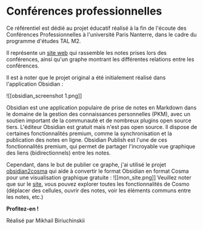 
# Conférences professionnelles

Ce référentiel est dédié au projet éducatif réalisé à la fin de l'écoute des Conférences Professionnelles à l'université Paris Nanterre, dans le cadre du programme d'études TAL M2.

Il représente un [site web](https://michabiriuchinskii.github.io/Conferences_Prof/) qui rassemble les notes prises lors des conférences, ainsi qu'un graphe montrant les différentes relations entre les conférences.

Il est à noter que le projet original a été initialement réalisé dans l'application Obsidian :

![[obsidian_screenshot 1.png]]

Obsidian est une application populaire de prise de notes en Markdown dans le domaine de la gestion des connaissances personnelles (PKM), avec un soutien important de la communauté et de nombreux plugins open source tiers. L'éditeur Obsidian est gratuit mais n'est pas open source. Il dispose de certaines fonctionnalités premium, comme la synchronisation et la publication des notes en ligne. Obsidian Publish est l'une de ces fonctionnalités premium, qui permet de partager l'incroyable vue graphique des liens (bidirectionnels) entre les notes.

Cependant, dans le but de publier ce graphe, j'ai utilisé le projet [obsidian2cosma](<https://github.com/kevinpolisano/obsidian2cosma](https://github.com/kevinpolisano/obsidian2cosma)>) qui aide à convertir le format Obsidian en format Cosma pour une visualisation graphique gratuite : 
![[mon_site.png]]
Veuillez noter que sur le [site](https://michabiriuchinskii.github.io/Conferences_Prof/), vous pouvez explorer toutes les fonctionnalités de Cosmo (déplacer des cellules, ouvrir des notes, voir les éléments communs entre les notes, etc.)

**Profitez-en !**

Réalisé par Mikhail Biriuchinskii
